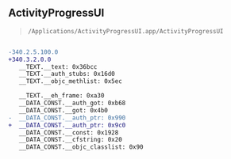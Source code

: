 ## ActivityProgressUI

> `/Applications/ActivityProgressUI.app/ActivityProgressUI`

```diff

-340.2.5.100.0
+340.3.2.0.0
   __TEXT.__text: 0x36bcc
   __TEXT.__auth_stubs: 0x16d0
   __TEXT.__objc_methlist: 0x5ec

   __TEXT.__eh_frame: 0xa30
   __DATA_CONST.__auth_got: 0xb68
   __DATA_CONST.__got: 0x4b0
-  __DATA_CONST.__auth_ptr: 0x990
+  __DATA_CONST.__auth_ptr: 0x9c0
   __DATA_CONST.__const: 0x1928
   __DATA_CONST.__cfstring: 0x20
   __DATA_CONST.__objc_classlist: 0x90

```
